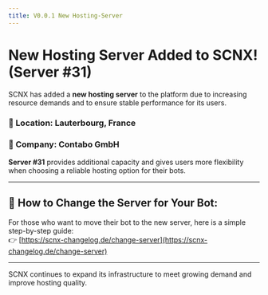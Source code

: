 ```yaml
---
title: V0.0.1 New Hosting-Server
---
```

# New Hosting Server Added to SCNX! (Server #31)

SCNX has added a **new hosting server** to the platform due to increasing resource demands and to ensure stable performance for its users.

### 📍 Location: Lauterbourg, France  
### 🏢 Company: Contabo GmbH

**Server #31** provides additional capacity and gives users more flexibility when choosing a reliable hosting option for their bots.

---

## 🔄 How to Change the Server for Your Bot:
For those who want to move their bot to the new server, here is a simple step-by-step guide:  
👉 [https://scnx-changelog.de/change-server](https://scnx-changelog.de/change-server)

---

SCNX continues to expand its infrastructure to meet growing demand and improve hosting quality.